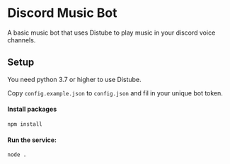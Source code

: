 # Discord Music Bot
A basic music bot that uses Distube to play music in your discord voice channels.

## Setup
You need python 3.7 or higher to use Distube.

Copy ```config.example.json``` to ```config.json``` and fil in your unique bot token.

#### Install packages
```npm install```

#### Run the service:
```node .```
